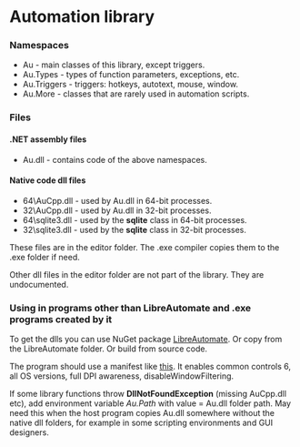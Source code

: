 # Automation library

### Namespaces
- Au - main classes of this library, except triggers.
- Au.Types - types of function parameters, exceptions, etc.
- Au.Triggers - triggers: hotkeys, autotext, mouse, window.
- Au.More - classes that are rarely used in automation scripts.

### Files
#### .NET assembly files
- Au.dll - contains code of the above namespaces.

#### Native code dll files
- 64\AuCpp.dll - used by Au.dll in 64-bit processes.
- 32\AuCpp.dll - used by Au.dll in 32-bit processes.
- 64\sqlite3.dll - used by the **sqlite** class in 64-bit processes.
- 32\sqlite3.dll - used by the **sqlite** class in 32-bit processes.

These files are in the editor folder. The .exe compiler copies them to the .exe folder if need.

Other dll files in the editor folder are not part of the library. They are undocumented.

### Using in programs other than LibreAutomate and .exe programs created by it
To get the dlls you can use NuGet package [LibreAutomate](https://www.nuget.org/packages/LibreAutomate). Or copy from the LibreAutomate folder. Or build from source code.

The program should use a manifest like [this](https://github.com/qgindi/LibreAutomate/blob/master/_/default.exe.manifest). It enables common controls 6, all OS versions, full DPI awareness, disableWindowFiltering.

If some library functions throw **DllNotFoundException** (missing AuCpp.dll etc), add environment variable *Au.Path* with value = Au.dll folder path. May need this when the host program copies Au.dll somewhere without the native dll folders, for example in some scripting environments and GUI designers.
